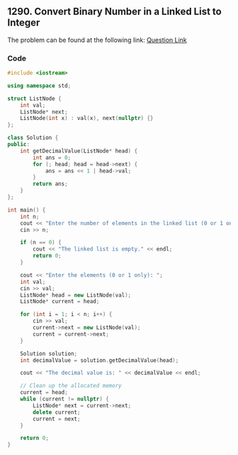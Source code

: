 ## 1290. Convert Binary Number in a Linked List to Integer
The problem can be found at the following link: [Question Link](https://leetcode.com/problems/convert-binary-number-in-a-linked-list-to-integer/description/)

### Code

```cpp
#include <iostream>

using namespace std;

struct ListNode {
    int val;
    ListNode* next;
    ListNode(int x) : val(x), next(nullptr) {}
};

class Solution {
public:
    int getDecimalValue(ListNode* head) {
        int ans = 0;
        for (; head; head = head->next) {
            ans = ans << 1 | head->val;
        }
        return ans;
    }
};

int main() {
    int n;
    cout << "Enter the number of elements in the linked list (0 or 1 only): ";
    cin >> n;

    if (n == 0) {
        cout << "The linked list is empty." << endl;
        return 0;
    }

    cout << "Enter the elements (0 or 1 only): ";
    int val;
    cin >> val;
    ListNode* head = new ListNode(val);
    ListNode* current = head;

    for (int i = 1; i < n; i++) {
        cin >> val;
        current->next = new ListNode(val);
        current = current->next;
    }

    Solution solution;
    int decimalValue = solution.getDecimalValue(head);

    cout << "The decimal value is: " << decimalValue << endl;

    // Clean up the allocated memory
    current = head;
    while (current != nullptr) {
        ListNode* next = current->next;
        delete current;
        current = next;
    }

    return 0;
}
```
